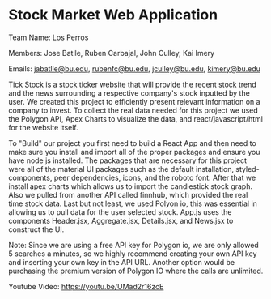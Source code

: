 # Stock Market Web Application

Team Name: Los Perros

Members: Jose Batlle, Ruben Carbajal, John Culley, Kai Imery

Emails: jabatlle@bu.edu, rubenfc@bu.edu, jculley@bu.edu, kimery@bu.edu

Tick Stock is a stock ticker website that will provide the recent stock trend and the news surrounding a respective company's stock inputted by the user. We created this project to efficiently present relevant information on a company to invest. To collect the real data needed for this project we used the Polygon API, Apex Charts to visualize the data, and react/javascript/html for the website itself.

To "Build" our project you first need to build a React App and then need to make sure you install and import all of the proper packages and ensure you have node js installed. The packages that are necessary for this project were all of the material UI packages such as the default installation, styled-components, peer dependencies, icons, and the roboto font. After that we install apex charts which allows us to import the candlestick stock graph. Also we pulled from another API called finnhub, which provided the real time stock data. Last but not least, we used Polyon io, this was essential in allowing us to pull data for the user selected stock. App.js uses the components Header.jsx, Aggregate.jsx, Details.jsx, and News.jsx to construct the UI.

Note: Since we are using a free API key for Polygon io, we are only allowed 5 searches a minutes, so we highly recommend creating your own API key and inserting your own key in the API URL. Another option would be purchasing the premium version of Polygon IO where the calls are unlimited.

Youtube Video: 
https://youtu.be/UMad2r16zcE
